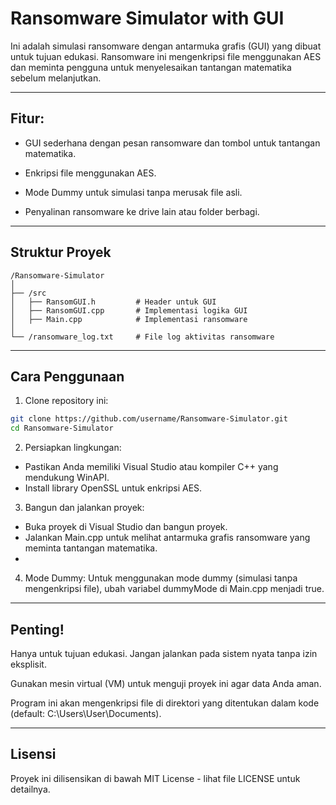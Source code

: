 # Ransomware Simulator with GUI
Ini adalah simulasi ransomware dengan antarmuka grafis (GUI) yang dibuat untuk tujuan edukasi. Ransomware ini mengenkripsi file menggunakan AES dan meminta pengguna untuk menyelesaikan tantangan matematika sebelum melanjutkan.

---

## Fitur:

- GUI sederhana dengan pesan ransomware dan tombol untuk tantangan matematika.

- Enkripsi file menggunakan AES.

- Mode Dummy untuk simulasi tanpa merusak file asli.

- Penyalinan ransomware ke drive lain atau folder berbagi.

---

## Struktur Proyek
```
/Ransomware-Simulator
│
├── /src
│   ├── RansomGUI.h         # Header untuk GUI
│   ├── RansomGUI.cpp       # Implementasi logika GUI
│   ├── Main.cpp            # Implementasi ransomware
│
└── /ransomware_log.txt     # File log aktivitas ransomware
```
---

## Cara Penggunaan

1. Clone repository ini:
```bash
git clone https://github.com/username/Ransomware-Simulator.git
cd Ransomware-Simulator
```

2. Persiapkan lingkungan:
 - Pastikan Anda memiliki Visual Studio atau kompiler C++ yang mendukung WinAPI.
 - Install library OpenSSL untuk enkripsi AES.

3. Bangun dan jalankan proyek:
 - Buka proyek di Visual Studio dan bangun proyek.
 - Jalankan Main.cpp untuk melihat antarmuka grafis ransomware yang meminta tantangan matematika.
 - 
4. Mode Dummy:
Untuk menggunakan mode dummy (simulasi tanpa mengenkripsi file), ubah variabel dummyMode di Main.cpp menjadi true.

---

## Penting!

Hanya untuk tujuan edukasi. Jangan jalankan pada sistem nyata tanpa izin eksplisit.

Gunakan mesin virtual (VM) untuk menguji proyek ini agar data Anda aman.

Program ini akan mengenkripsi file di direktori yang ditentukan dalam kode (default: C:\\Users\\User\\Documents).

---

## Lisensi

Proyek ini dilisensikan di bawah MIT License - lihat file LICENSE untuk detailnya.
